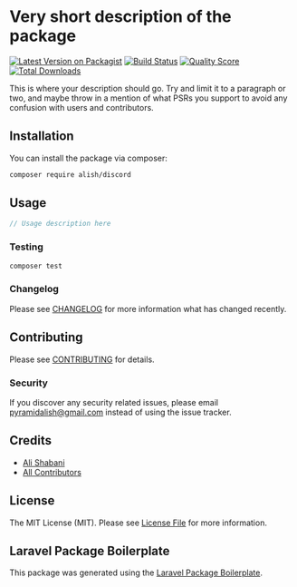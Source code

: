 # Very short description of the package

[![Latest Version on Packagist](https://img.shields.io/packagist/v/alish/discord.svg?style=flat-square)](https://packagist.org/packages/alish/discord)
[![Build Status](https://img.shields.io/travis/alish/discord/master.svg?style=flat-square)](https://travis-ci.org/alish/discord)
[![Quality Score](https://img.shields.io/scrutinizer/g/alish/discord.svg?style=flat-square)](https://scrutinizer-ci.com/g/alish/discord)
[![Total Downloads](https://img.shields.io/packagist/dt/alish/discord.svg?style=flat-square)](https://packagist.org/packages/alish/discord)

This is where your description should go. Try and limit it to a paragraph or two, and maybe throw in a mention of what PSRs you support to avoid any confusion with users and contributors.

## Installation

You can install the package via composer:

```bash
composer require alish/discord
```

## Usage

``` php
// Usage description here
```

### Testing

``` bash
composer test
```

### Changelog

Please see [CHANGELOG](CHANGELOG.md) for more information what has changed recently.

## Contributing

Please see [CONTRIBUTING](CONTRIBUTING.md) for details.

### Security

If you discover any security related issues, please email pyramidalish@gmail.com instead of using the issue tracker.

## Credits

- [Ali Shabani](https://github.com/alish)
- [All Contributors](../../contributors)

## License

The MIT License (MIT). Please see [License File](LICENSE.md) for more information.

## Laravel Package Boilerplate

This package was generated using the [Laravel Package Boilerplate](https://laravelpackageboilerplate.com).